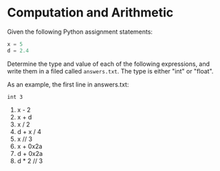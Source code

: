 # Computation and Arithmetic

Given the following Python assignment statements:
```python
x = 5
d = 2.4
```

Determine the type and value of each of the following expressions,
and write them in a filed called `answers.txt`.  The type is either "int" or "float".

As an example, the first line in answers.txt:
```text
int 3
```

1. x - 2
2. x + d
3. x / 2
4. d + x / 4
5. x // 3
6. x + 0x2a
7. d + 0x2a
8. d * 2 // 3